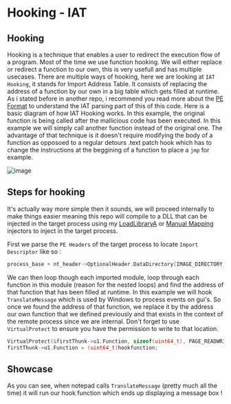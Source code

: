 # Hooking - IAT

## Hooking

Hooking is a technique that enables a user to redirect the execution flow of a program. Most of the time we use function hooking. We will either replace or redirect a function to our own, this is very usefull and has multiple usecases. There are multiple ways of hooking, here we are looking at `IAT Hooking`, it stands for Import Address Table. It consists of replacing the address of a function by our own in a big table which gets filled at runtime. As i stated before in another repo, i recommend you read more about the [PE Format](https://docs.microsoft.com/en-us/windows/win32/debug/pe-format) to understand the IAT parsing part of this of this code. 
Here is a basic diagram of how IAT Hooking works. In this example, the original function is being called after the mallicious code has been executed. In this example we will simply call another function instead of the original one. The advantage of that technique is it doesn't require modifying the body of a function as opposoed to a regular detours .text patch hook which has to change the instructions at the beggining of a function to place a `jmp` for example.

![image](https://2603957456-files.gitbook.io/~/files/v0/b/gitbook-legacy-files/o/assets%2F-LFEMnER3fywgFHoroYn%2F-LujUxqEwvQ8GVJuyKNY%2F-LulPrP3NUbUY6FD2CpU%2Fimage.png?alt=media&token=75271be1-0a7d-4dd5-ba59-8261615d6ed2)


## Steps for hooking

It's actually way more simple then it sounds, we will proceed internally to make things easier meaning this repo will compile to a DLL that can be injected in the target process using my [LoadLibraryA](https://github.com/eternablue/DLL-LoadLibraryA) or [Manual Mapping](https://github.com/eternablue/DLL-ManualMapper) injectors to inject in the target process. 

First we parse the `PE Headers` of the target process to locate `Import Descriptor` like so :
```cpp
process_base + nt_header->OptionalHeader.DataDirectory[IMAGE_DIRECTORY_ENTRY_IMPORT].VirtualAddress;
```
We can then loop though each imported module, loop through each function in this module (reason for the nested loops) and find the address of that function that has been filled at runtime. In this example we will hook `TranslateMessage` which is used by Windows to process events on gui's. So once we found the address of that function, we replace it by the address our own function that we defined previously and that exists in the context of the remote process since we are internal. Don't forget to use `VirtualProtect` to ensure you have the permission to write to that location. 

```cpp
VirtualProtect(&firstThunk->u1.Function, sizeof(uint64_t), PAGE_READWRITE, &old_protection);
firstThunk->u1.Function = (uint64_t)hookfunction;
```

## Showcase

As you can see, when notepad calls `TranslateMessage` (pretty much all the time) it will run our hook function which ends up displaying a message box !

